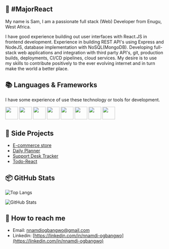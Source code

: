 ## 👀 #MajorReact

My name is Sam, I am a passionate full stack (Web) Developer from Enugu, West Africa.

I have good experience building out user interfaces with React.JS in frontend development. Experience in building REST API's using Express and NodeJS, database implementation with NoSQL(MongoDB). Developing full-stack web applications and integration with third party API's, git, production builds, deployments, CI/CD pipelines, cloud services. My desire is to use my skills to contribute positively to the ever evolving internet and in turn make the world a better place.

## 📚 Languages & Frameworks

I have some experience of use these technology or tools for development.

<a href="https://developer.mozilla.org/en-US/docs/Web/HTML" target="_blank" style="text-decoration:none;" rel="noreferrer" title="HTML5">
<img width="40" height="40" src="https://user-images.githubusercontent.com/17502097/160254564-e43559c9-7d59-41ad-9edd-2717aba03a5f.svg" />
</a>

<a href="https://developer.mozilla.org/en-US/docs/Web/CSS" target="_blank" style="text-decoration:none;" rel="noreferrer" title="CSS3">
<img width="40" height="40" src="https://user-images.githubusercontent.com/17502097/160254566-3360dd13-e6b8-4c0c-83e2-633b2a815bff.svg" />
</a>

<a href="https://developer.mozilla.org/en-US/docs/Learn/Server-side/Express_Nodejs" target="_blank" style="text-decoration:none;" rel="noreferrer" title="NodeJS ExpressJS">
<img width="40" height="40" src="https://user-images.githubusercontent.com/94718571/180044961-69575cd6-a8c4-48e3-b86c-60f31e28f421.png" />
</a>

<a href="https://www.mongodb.com/docs/" target="_blank" style="text-decoration:none;" rel="noreferrer" title="MongoDB">
<img width="40" height="40" src="[https://user-images.githubusercontent.com/94718571/180044961-69575cd6-a8c4-48e3-b86c-60f31e28f421.png](https://user-images.githubusercontent.com/94718571/180046435-2d3a5823-4860-4c2f-8a57-bc53e062d588.png)" />
</a>

<a href="https://developer.mozilla.org/en-US/docs/Web/JavaScript" target="_blank" style="text-decoration:none;" rel="noreferrer" title="JavaScript">
<img width="40" height="40" src="https://user-images.githubusercontent.com/17502097/159933240-2573ae3b-7f40-4398-ad51-792096e44e11.svg" />
</a>

<a href="https://jquery.com/" target="_blank" style="text-decoration:none;" rel="noreferrer" title="jQuery">
<img width="40" height="40" src="https://user-images.githubusercontent.com/17502097/160254279-d12847c8-20df-4aac-867e-23dd7c3dc818.svg" />
</a>

<a href="https://reactjs.org/" target="_blank" style="text-decoration:none;" rel="noreferrer" title="React.js">
<img width="40" height="40" src="https://user-images.githubusercontent.com/17502097/159936116-79803c92-953b-47cb-9426-80e16d5cf887.svg" />
</a>

<a href="https://redux.js.org/" target="_blank" style="text-decoration:none;" rel="noreferrer" title="Redux">
<img width="40" height="40" src="https://user-images.githubusercontent.com/17502097/159936128-99b568e1-9e71-4dee-b136-e8ba9aeeb979.svg" />
</a>

## 🚀 Side Projects

- [E-commerce store](https://github.com/MajorReact/https-github.com-MajorReact-teska-estore)
- [Daily Planner](https://github.com/MajorReact/Bitz-daily-planner)
- [Support Desk Tracker](https://github.com/MajorReact/Teska-Help-Desk-Support)
- [Todo-React](https://github.com/MajorReact/Todo)

## 📦 GitHub Stats

![Top Langs](https://github-readme-stats.vercel.app/api/top-langs/?username=MajorReact&theme=dark&title_color=FFFFFF)

![GitHub Stats](https://github-readme-stats.vercel.app/api?username=MajorReact&theme=dark&show_icons=true&icon_color=FFAA30&title_color=B0C4DE&text_color=FFFFFF&count_private=true)

## 🔗 How to reach me

- Email: nnamdiogbangwo@gmail.com
- Linkedin: [https://linkedin.com/in/nnamdi-ogbangwo](https://linkedin.com/in/nnamdi-ogbangwo)
